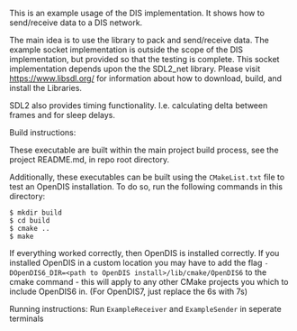 This is an example usage of the DIS implementation.
It shows how to send/receive data to a DIS network.

The main idea is to use the library to pack and send/receive data.
The example socket implementation is outside the scope
of the DIS implementation, but provided so that the
testing is complete.  This socket implementation depends upon the the SDL2_net
library. Please visit https://www.libsdl.org/ for information about how to
 download, build, and install the Libraries.

SDL2 also provides timing functionality. I.e. calculating delta between frames
and for sleep delays.

Build instructions:

These executable are built within the main project build process, see the project
README.md, in repo root directory.

Additionally, these executables can be built using the `CMakeList.txt`
file to test an OpenDIS installation.
To do so, run the following commands in this directory:
```
$ mkdir build
$ cd build
$ cmake ..
$ make
```
If everything worked correctly, then OpenDIS is installed correctly.
If you installed OpenDIS in a custom location you may have to add the flag
`-DOpenDIS6_DIR=<path to OpenDIS install>/lib/cmake/OpenDIS6` to the cmake 
command - this will apply to any other CMake projects you which to include
OpenDIS6 in. (For OpenDIS7, just replace the 6s with 7s)

Running instructions: 
Run `ExampleReceiver` and `ExampleSender` in seperate terminals
